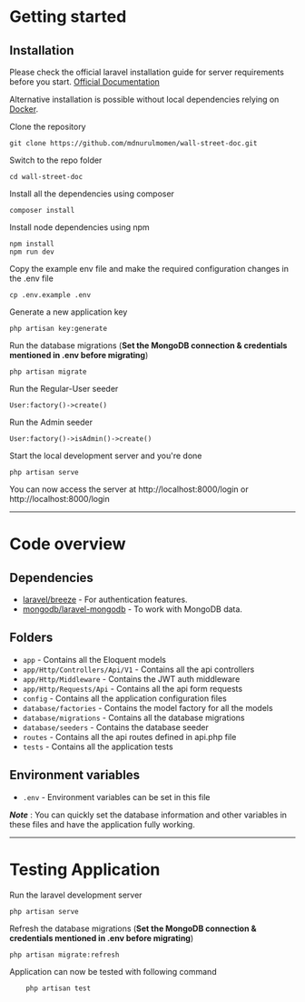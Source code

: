 # Getting started

## Installation

Please check the official laravel installation guide for server requirements before you start. [Official Documentation](https://laravel.com/docs/10.x/installation)

Alternative installation is possible without local dependencies relying on [Docker](#docker). 

Clone the repository

    git clone https://github.com/mdnurulmomen/wall-street-doc.git

Switch to the repo folder

    cd wall-street-doc

Install all the dependencies using composer

    composer install

Install node dependencies using npm

    npm install
    npm run dev

Copy the example env file and make the required configuration changes in the .env file

    cp .env.example .env

Generate a new application key

    php artisan key:generate

Run the database migrations 
(**Set the MongoDB connection & credentials mentioned in .env before migrating**)

    php artisan migrate

Run the Regular-User seeder

    User:factory()->create()

Run the Admin seeder

    User:factory()->isAdmin()->create()

Start the local development server and you're done

    php artisan serve

You can now access the server at http://localhost:8000/login or http://localhost:8000/login

----------

# Code overview

## Dependencies

- [laravel/breeze](https://laravel.com/docs/10.x/starter-kits#laravel-breeze) - For authentication features.
- [mongodb/laravel-mongodb](https://www.mongodb.com/docs/drivers/php/laravel-mongodb/current/) - To work with MongoDB data.

## Folders

- `app` - Contains all the Eloquent models
- `app/Http/Controllers/Api/V1` - Contains all the api controllers
- `app/Http/Middleware` - Contains the JWT auth middleware
- `app/Http/Requests/Api` - Contains all the api form requests
- `config` - Contains all the application configuration files
- `database/factories` - Contains the model factory for all the models
- `database/migrations` - Contains all the database migrations
- `database/seeders` - Contains the database seeder
- `routes` - Contains all the api routes defined in api.php file
- `tests` - Contains all the application tests

## Environment variables

- `.env` - Environment variables can be set in this file

***Note*** : You can quickly set the database information and other variables in these files and have the application fully working.

----------

# Testing Application

Run the laravel development server

    php artisan serve

Refresh the database migrations 
(**Set the MongoDB connection & credentials mentioned in .env before migrating**)

    php artisan migrate:refresh

Application can now be tested with following command

```
    php artisan test
```
